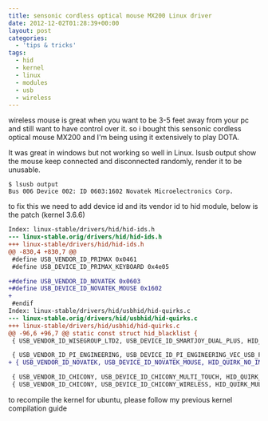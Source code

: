 ```yaml
---
title: sensonic cordless optical mouse MX200 Linux driver
date: 2012-12-02T01:28:39+00:00
layout: post
categories:
  - 'tips & tricks'
tags:
  - hid
  - kernel
  - linux
  - modules
  - usb
  - wireless
---
```


wireless mouse is great when you want to be 3-5 feet away from your pc and still want to have control over it.
so i bought this sensonic cordless optical mouse MX200 and I'm being using it extensively to play DOTA.

It was great in windows but not working so well in Linux. lsusb output show the mouse keep connected and disconnected randomly, render it to be unusable.

```console
$ lsusb output
Bus 006 Device 002: ID 0603:1602 Novatek Microelectronics Corp.
```

to fix this we need to add device id and its vendor id to hid module, below is the patch (kernel 3.6.6)

```diff
Index: linux-stable/drivers/hid/hid-ids.h
--- linux-stable.orig/drivers/hid/hid-ids.h
+++ linux-stable/drivers/hid/hid-ids.h
@@ -830,4 +830,7 @@
 #define USB_VENDOR_ID_PRIMAX 0x0461
 #define USB_DEVICE_ID_PRIMAX_KEYBOARD 0x4e05

+#define USB_VENDOR_ID_NOVATEK 0x0603
+#define USB_DEVICE_ID_NOVATEK_MOUSE 0x1602
+
 #endif
Index: linux-stable/drivers/hid/usbhid/hid-quirks.c
--- linux-stable.orig/drivers/hid/usbhid/hid-quirks.c
+++ linux-stable/drivers/hid/usbhid/hid-quirks.c
@@ -96,6 +96,7 @@ static const struct hid_blacklist {
 { USB_VENDOR_ID_WISEGROUP_LTD2, USB_DEVICE_ID_SMARTJOY_DUAL_PLUS, HID_QUIRK_NOGET | HID_QUIRK_MULTI_INPUT },

 { USB_VENDOR_ID_PI_ENGINEERING, USB_DEVICE_ID_PI_ENGINEERING_VEC_USB_FOOTPEDAL, HID_QUIRK_HIDINPUT_FORCE },
+ { USB_VENDOR_ID_NOVATEK, USB_DEVICE_ID_NOVATEK_MOUSE, HID_QUIRK_NO_INIT_REPORTS },

 { USB_VENDOR_ID_CHICONY, USB_DEVICE_ID_CHICONY_MULTI_TOUCH, HID_QUIRK_MULTI_INPUT },
 { USB_VENDOR_ID_CHICONY, USB_DEVICE_ID_CHICONY_WIRELESS, HID_QUIRK_MULTI_INPUT },
```

to recompile the kernel for ubuntu, please follow my previous kernel compilation guide
